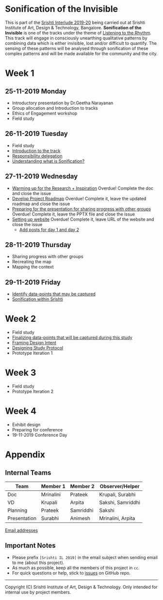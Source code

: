 # Sonification of the Invisible

This is part of the [Srishti Interlude 2019-20](#srishti-interlude-2019-20) being carried out at Srishti Institute of Art, Design & Technology, Bangalore. **Sonification of the Invisible** is one of the tracks under the theme of [Listening to the Rhythm](#objective-of-the-engagement). This track will engage in consciously unearthing qualitative patterns by combining data which is either invisible, lost and/or difficult to quantify. The sensing of these patterns will be analysed through sonification of these complex patterns and will be made available for the community and the city.

# Week 1
## 25-11-2019 Monday
- Introductory presentation by Dr.Geetha Narayanan
- Group allocation and Introduction to tracks
- Ethics of Engagement workshop
- Field study

## 26-11-2019 Tuesday
- Field study
- [Introduction to the track](https://github.com/0xf17/sonification-of-the-invisible/issues/10)
- [Responsibility delegation](https://github.com/0xf17/sonification-of-the-invisible/issues/1)
- [Understanding what is Sonification?](https://github.com/0xf17/sonification-of-the-invisible/issues/2)

## 27-11-2019 Wednesday
- [Warming up for the Research + Inspiration](https://github.com/0xf17/sonification-of-the-invisible/issues/3) <span class="alert">Overdue! Complete the doc and close the issue</span>
- [Develop Project Roadmap](https://github.com/0xf17/sonification-of-the-invisible/issues/4) <span class="alert">Overdue! Complete it, leave the updated roadmap and close the issue</span>
- [Preparing for the presentation for sharing progress with other groups](https://github.com/0xf17/sonification-of-the-invisible/issues/13) <span class="alert">Overdue! Complete it, leave the PPTX file and close the issue</span>
- [Setting up website](https://github.com/0xf17/sonification-of-the-invisible/issues/14) <span class="alert">Overdue! Complete it, leave URL of the website and close the issue</span>
  - [Add posts for day 1 and day 2](https://github.com/0xf17/sonification-of-the-invisible/issues/16)

## 28-11-2019 Thursday
- Sharing progress with other groups
- Recreating the map
- Mapping the context

## 29-11-2019 Friday
- [Identify data-points that may be captured](https://github.com/0xf17/sonification-of-the-invisible/issues/5)
- [Sonification within Srishti](https://github.com/0xf17/sonification-of-the-invisible/issues/6)

# Week 2
- Field study
- [Finalizing data-points that will be captured during this study](https://github.com/0xf17/sonification-of-the-invisible/issues/7)
- [Framing Design Intent](https://github.com/0xf17/sonification-of-the-invisible/issues/8)
- [Designing Study Protocol](https://github.com/0xf17/sonification-of-the-invisible/issues/9)
- Prototype Iteration 1

# Week 3
- Field study
- Prototype Iteration 2

# Week 4
- Exhibit design
- Preparing for conference
- 19-11-2019 Conference Day

# Appendix
## Internal Teams

| Team           | Member 1   | Member 2    | Observer/Helper     |
| -------------- | ---------- | ----------- | ------------------- |
| Doc            | Mrinalini  | Prateek     | Krupali, Surabhi    |
| VD             | Krupali    | Arpita      | Sakshi, Samriddhi   |
| Planning       | Prateek    | Samriddhi   | Sakshi              |
| Presentation   | Surabhi    | Animesh     | Mrinalini, Arpita   |

[Email addresses](https://github.com/0xf17/sonification-of-the-invisible/wiki/Project-Members---Contacts)

## Important Notes
- Please prefix `[Srishti IL 2019]` in the email subject when sending email to me (about this project).
- As much as possible, keep all the members of this project in `cc`.
- For quick questions or help, stick to [issues](https://github.com/0xf17/sonification-of-the-invisible/issues) on GitHub repo.

<hr/>

Copyright (C) Srishti Institute of Art, Design & Technology. Only intended for internal use by project members.
